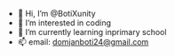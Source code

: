 - 👋 Hi, I’m @BotiXunity
- 👀 I’m interested in coding
- 🌱 I’m currently learning inprimary school
- 📫 email: domjanboti24@gmail.com

<!---
BotiXunity/BotiXunity is a ✨ special ✨ repository because its `README.md` (this file) appears on your GitHub profile.
You can click the Preview link to take a look at your changes.
--->
